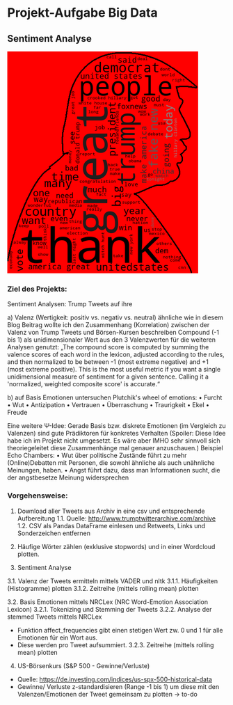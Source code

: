# Projekt-Aufgabe Big Data
## Sentiment Analyse

![alt text](https://github.com/skrause-data/trump_tweets/blob/master/wordcloud.png)



### Ziel des Projekts:
Sentiment Analysen: Trump Tweets auf ihre 

a) Valenz (Wertigkeit: positiv vs. negativ vs. neutral)
ähnliche wie in diesem Blog Beitrag wollte ich den Zusammenhang (Korrelation) zwischen der Valenz von Trump Tweets und Börsen-Kursen beschreiben
Compound (-1 bis 1) als unidimensionaler Wert aus den 3 Valenzwerten für die weiteren Analysen genutzt:
„The compound score is computed by summing the valence scores of each word in the lexicon, adjusted according to the rules, and then normalized to be between -1 (most extreme negative) and +1 (most extreme positive). This is the most useful metric if you want a single unidimensional measure of sentiment for a given sentence. Calling it a 'normalized, weighted composite score' is accurate.“

b) auf Basis Emotionen untersuchen
Plutchik's wheel of emotions:
    •	    Furcht
    •	    Wut
    •	    Antizipation
    •	    Vertrauen
    •	    Überraschung
    •	    Traurigkeit
    •	    Ekel
    •	    Freude

Eine weitere Ψ-Idee: Gerade Basis bzw. diskrete Emotionen (im Vergleich zu Valenzen) sind gute Prädiktoren für konkretes Verhalten (Spoiler: Diese Idee habe ich im Projekt nicht umgesetzt. Es wäre aber IMHO sehr sinnvoll sich theoriegeleitet diese Zusammenhänge mal genauer anzuschauen.)
Beispiel Echo Chambers: 
•	Wut über politische Zustände führt zu mehr (Online)Debatten mit Personen, die sowohl ähnliche als auch unähnliche Meinungen, haben.
•	Angst führt dazu, dass man Informationen sucht, die der angstbesetze Meinung widersprechen

### Vorgehensweise:

1.	Download aller Tweets aus Archiv in eine csv und entsprechende Aufbereitung
1.1.	Quelle: http://www.trumptwitterarchive.com/archive
1.2.	CSV als Pandas DataFrame einlesen und Retweets, Links und Sonderzeichen entfernen

2.	Häufige Wörter zählen (exklusive stopwords) und in einer Wordcloud plotten.


3.	Sentiment Analyse

3.1.	Valenz der Tweets ermitteln mittels VADER und nltk
3.1.1.	 Häufigkeiten (Histogramme) plotten
3.1.2.	 Zeitreihe (mittels rolling mean) plotten

3.2.	Basis Emotionen mittels NRCLex (NRC Word-Emotion Association Lexicon)
3.2.1.	 Tokenizing und Stemming der Tweets
3.2.2.	 Analyse der stemmed Tweets mittels NRCLex
-	Funktion affect_frequencies gibt einen stetigen Wert zw. 0 und 1 für alle Emotionen für ein Wort aus.
-	Diese werden pro Tweet aufsummiert.
3.2.3.	 Zeitreihe (mittels rolling mean) plotten

4.	US-Börsenkurs (S&P 500 - Gewinne/Verluste)
-	Quelle: https://de.investing.com/indices/us-spx-500-historical-data
-	Gewinne/ Verluste z-standardisieren (Range -1 bis 1) um diese mit den Valenzen/Emotionen der Tweet gemeinsam zu plotten
    ->	to-do
